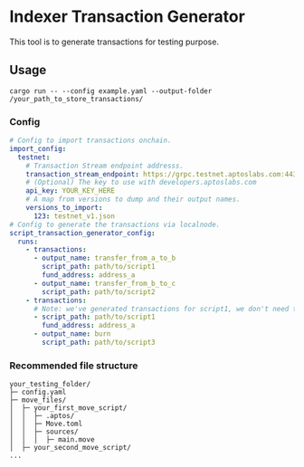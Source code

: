 # Indexer Transaction Generator

This tool is to generate transactions for testing purpose.

## Usage

`cargo run -- --config example.yaml --output-folder /your_path_to_store_transactions/`

### Config

```YAML
# Config to import transactions onchain.
import_config:
  testnet:
    # Transaction Stream endpoint addresss.
    transaction_stream_endpoint: https://grpc.testnet.aptoslabs.com:443
    # (Optional) The key to use with developers.aptoslabs.com
    api_key: YOUR_KEY_HERE
    # A map from versions to dump and their output names.
    versions_to_import:
      123: testnet_v1.json
# Config to generate the transactions via localnode.
script_transaction_generator_config:
  runs:
    - transactions:
      - output_name: transfer_from_a_to_b
        script_path: path/to/script1
        fund_address: address_a
      - output_name: transfer_from_b_to_c
        script_path: path/to/script2
    - transactions:
      # Note: we've generated transactions for script1, we don't need the name anymore.
      - script_path: path/to/script1
        fund_address: address_a
      - output_name: burn
        script_path: path/to/script3


```

### Recommended file structure
```
your_testing_folder/
├─ config.yaml
├─ move_files/
│  ├─ your_first_move_script/
│  │  ├─ .aptos/
│  │  ├─ Move.toml
│  │  ├─ sources/
│  │  │  ├─ main.move
│  ├─ your_second_move_script/
...

```